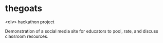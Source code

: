 # thegoats
&lt;div> hackathon project

Demonstration of a social media site for educators to pool, rate, and discuss classroom resources.
